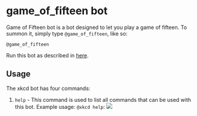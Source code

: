 # game_of_fifteen bot

Game of Fifteen bot is a bot designed to let you play a game of fifteen. To summon it, simply type `@game_of_fifteen`,
like so:

```
@game_of_fifteen
```

Run this bot as described in [here](https://zulipchat.com/api/running-bots#running-a-bot).

## Usage

The xkcd bot has four commands:

1. `help` - This command is used to list all commands that can be used
   with this bot. Example usage: `@xkcd help`:
   ![](/static/generated/bots/xkcd/assets/xkcd-help.png)
